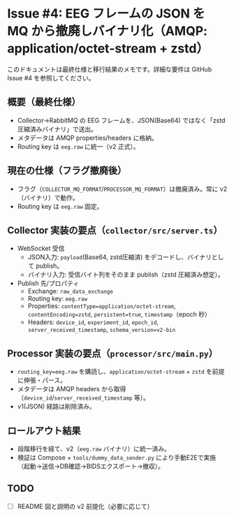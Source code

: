 # Issue #4: EEG フレームの JSON を MQ から撤廃しバイナリ化（AMQP: application/octet-stream + zstd）

このドキュメントは最終仕様と移行結果のメモです。詳細な要件は GitHub Issue #4 を参照してください。

## 概要（最終仕様）
- Collector→RabbitMQ の EEG フレームを、JSON(Base64) ではなく「zstd 圧縮済みバイナリ」で送出。
- メタデータは AMQP properties/headers に格納。
- Routing key は `eeg.raw` に統一（v2 正式）。

## 現在の仕様（フラグ撤廃後）
- フラグ（`COLLECTOR_MQ_FORMAT`/`PROCESSOR_MQ_FORMAT`）は撤廃済み。常に v2（バイナリ）で動作。
- Routing key は `eeg.raw` 固定。

## Collector 実装の要点（`collector/src/server.ts`）
- WebSocket 受信
  - JSON入力: `payload`(Base64, zstd圧縮済) をデコードし、バイナリとして publish。
  - バイナリ入力: 受信バイト列をそのまま publish（zstd 圧縮済み想定）。
- Publish 先/プロパティ
  - Exchange: `raw_data_exchange`
  - Routing key: `eeg.raw`
  - Properties: `contentType=application/octet-stream`, `contentEncoding=zstd`, `persistent=true`, `timestamp`（epoch 秒）
  - Headers: `device_id`, `experiment_id`, `epoch_id`, `server_received_timestamp`, `schema_version=v2-bin`

## Processor 実装の要点（`processor/src/main.py`）
- `routing_key=eeg.raw` を購読し、`application/octet-stream` + `zstd` を前提に伸張・パース。
- メタデータは AMQP headers から取得（`device_id`/`server_received_timestamp` 等）。
- v1(JSON) 経路は削除済み。

## ロールアウト結果
- 段階移行を経て、v2（`eeg.raw` バイナリ）に統一済み。
- 検証は Compose + `tools/dummy_data_sender.py` により手動E2Eで実施（起動→送信→DB確認→BIDSエクスポート→撤収）。

## TODO
- [ ] README 図と説明の v2 前提化（必要に応じて）
